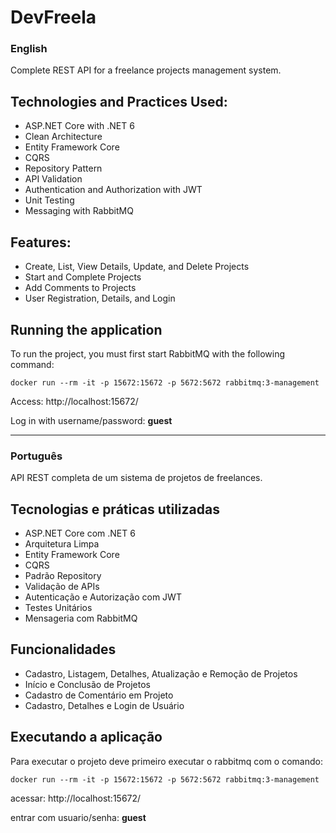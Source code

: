 # DevFreela

### English

Complete REST API for a freelance projects management system.

## Technologies and Practices Used:
- ASP.NET Core with .NET 6
- Clean Architecture
- Entity Framework Core
- CQRS
- Repository Pattern
- API Validation
- Authentication and Authorization with JWT
- Unit Testing
- Messaging with RabbitMQ

## Features:
- Create, List, View Details, Update, and Delete Projects
- Start and Complete Projects
- Add Comments to Projects
- User Registration, Details, and Login

## Running the application
To run the project, you must first start RabbitMQ with the following command:

`docker run --rm -it -p 15672:15672 -p 5672:5672 rabbitmq:3-management`

Access: http://localhost:15672/

Log in with username/password: **guest**
********************************************************

### Português

API REST completa de um sistema de projetos de freelances.

## Tecnologias e práticas utilizadas
- ASP.NET Core com .NET 6
- Arquitetura Limpa
- Entity Framework Core
- CQRS
- Padrão Repository
- Validação de APIs
- Autenticação e Autorização com JWT
- Testes Unitários
- Mensageria com RabbitMQ

## Funcionalidades
- Cadastro, Listagem, Detalhes, Atualização e Remoção de Projetos
- Início e Conclusão de Projetos
- Cadastro de Comentário em Projeto
- Cadastro, Detalhes e Login de Usuário

## Executando a aplicação
Para executar o projeto deve primeiro executar o rabbitmq com o comando:

`docker run --rm -it -p 15672:15672 -p 5672:5672 rabbitmq:3-management`

acessar: http://localhost:15672/

entrar com usuario/senha: **guest**
